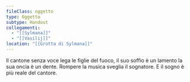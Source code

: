 ```yaml
---
fileClass: oggetto
type: Oggetto
subtype: Handout
collegamenti:
  - "[[Sylmana]]"
  - "[[Vasilij]]"
location: "[[Grotta di Sylmana]]"
---
```

Il cantone senza voce lega le figlie del fuoco, il suo soffio è un lamento la sua oncia è un dente. Rompere la musica sveglia il sognatore. E il sogno è più reale del cantore.